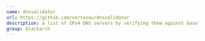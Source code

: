 ```yaml
---
name: dnsvalidator
url: https://github.com/vortexau/dnsvalidator
description: a list of IPv4 DNS servers by verifying them against baseline servers, and ensuring accurate responses. URL : https://github.com/vortexau/dnsvalidator Groups : blackarch blackarch-networking blackarch-misc
group: blackarch
---
```

